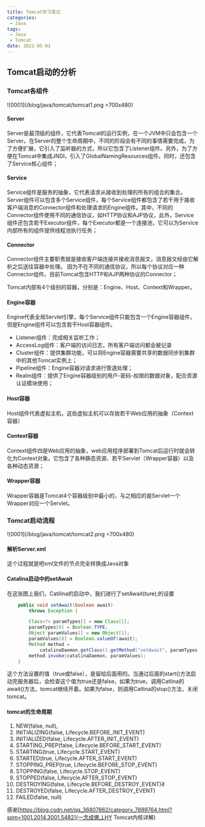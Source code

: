```yaml
---
title: Tomcat学习笔记
categories: 
 - Java
tags:
 - Java
 - Tomcat
date: 2021-05-01
---
```


## Tomcat启动的分析
### Tomcat各组件
![0001](/blog/java/tomcat/tomcat1.png =700x480)

#### Server
Server是最顶级的组件，它代表Tomcat的运行实例，在一个JVM中只会包含一个Server。在Server的整个生命周期中，不同的阶段会有不同的事情需要完成，为了方便扩展，它引入了监听器的方式，所以它包含了Listener组件。另外，为了方便在Tomcat中集成JNDI，引入了GlobalNamingResources组件。同时，还包含了Service核心组件；

#### Service
Service组件是服务的抽象，它代表请求从接收到处理的所有的组合的集合。 
Server组件可以包含多个Service组件，每个Service组件都包含了若干用于接收客户端消息的Connector组件和处理请求的Engine组件。其中，不同的Connector组件使用不同的通信协议，如HTTP协议和AJP协议，此外，Service组件还包含若干Executor组件，每个Executor都是一个连接池，它可以为Service内部所有的组件提供线程池执行任务；

#### Connector
Connector组件主要职责就是接收客户端连接并接收消息报文，消息报文经由它解析之后送往容器中处理。 
因为不在不同的通信协议，所以每个协议对应一种Connector组件。目前Tomcat包含HTTP和AJP两种协议的Connector；

Tomcat内部有4个级别的容器，分别是：Engine、Host、Context和Wrapper。
#### Engine容器
Engine代表全局Servlet引擎，每个Service组件只能包含一个Engine容器组件，但是Engine组件可以包含若干Host容器组件。
* Listener组件：完成相关监听工作；
* AccessLog组件：客户端的访问日志，所有客户端访问都会被记录
* Cluster组件：提供集群功能，可以将Engine容器需要共享的数据同步到集群中的其他Tomcat实例上；
* Pipeline组件：Engine容器对请求进行管道处理；
* Realm组件：提供了Engine容器级别的用户-密码-权限的数据对象，配合资源认证模块使用；

#### Host容器
Host组件代表虚拟主机，这些虚拟主机可以存放若干Web应用的抽象（Context容器）

#### Context容器
Context组件四是Web应用的抽象，web应用程序部署到Tomcat后运行时就会转化为Context对象。它包含了各种静态资源、若干Servlet（Wrapper容器）以及各种动态资源；

#### Wrapper容器
Wrapper容器是Tomcat4个容器级别中最小的，与之相应的是Servlet一个Wrapper对应一个Servlet。




### Tomcat启动流程
![0001](/blog/java/tomcat/tomcat2.png =700x480)

#### 解析Server.xml
这个过程就是吧xml文件的节点完全转换成Java对象

#### Catalina启动中的setAwait
在这张图上我们，Catilina的启动中，我们进行了setAwait(ture);的设置
```java
    public void setAwait(boolean await)
        throws Exception {

        Class<?> paramTypes[] = new Class[1];
        paramTypes[0] = Boolean.TYPE;
        Object paramValues[] = new Object[1];
        paramValues[0] = Boolean.valueOf(await);
        Method method =
            catalinaDaemon.getClass().getMethod("setAwait", paramTypes);
        method.invoke(catalinaDaemon, paramValues);
    }
```
这个方法设置的值（true或false），是留给后面用的。当通过后面的start()方法启动完服务器后，会检查这个值为true还是false，如果为true，调用Catlina的await()方法，tomcat继续开着。如果为false，则调用Catlina的stop()方法，关闭tomcat。

#### tomcat的生命周期
1. NEW(false, null),
2. INITIALIZING(false, Lifecycle.BEFORE_INIT_EVENT)
3. INITIALIZED(false, Lifecycle.AFTER_INIT_EVENT)
4. STARTING_PREP(false, Lifecycle.BEFORE_START_EVENT)
5. STARTING(true, Lifecycle.START_EVENT)
6. STARTED(true, Lifecycle.AFTER_START_EVENT)
7. STOPPING_PREP(true, Lifecycle.BEFORE_STOP_EVENT)
8. STOPPING(false, Lifecycle.STOP_EVENT)
9. STOPPED(false, Lifecycle.AFTER_STOP_EVENT)
10. DESTROYING(false, Lifecycle.BEFORE_DESTROY_EVENT)∂
11. DESTROYED(false, Lifecycle.AFTER_DESTROY_EVENT)
12. FAILED(false, null)




感谢[https://blog.csdn.net/qq_36807862/category_7889764.html?spm=1001.2014.3001.5482](一念成佛_LHY Tomcat内核详解)
